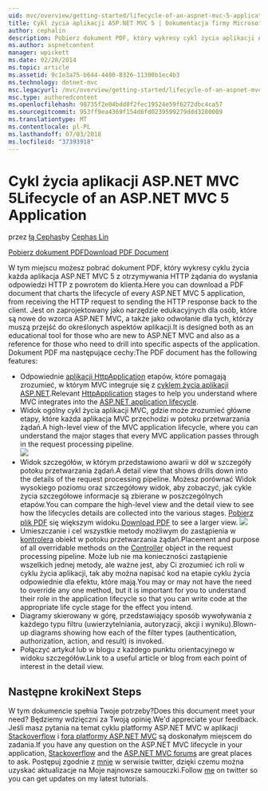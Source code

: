 ```yaml
---
uid: mvc/overview/getting-started/lifecycle-of-an-aspnet-mvc-5-application
title: Cykl życia aplikacji ASP.NET MVC 5 | Dokumentacja firmy Microsoft
author: cephalin
description: Pobierz dokument PDF, który wykresy cykl życia aplikacji ASP.NET MVC 5. Ten dokument cyklu życia zawiera widok ogólny cykl życia MVC...
ms.author: aspnetcontent
manager: wpickett
ms.date: 02/28/2014
ms.topic: article
ms.assetid: 9c1e3a75-b644-4480-8326-11300b1ec4b3
ms.technology: dotnet-mvc
msc.legacyurl: /mvc/overview/getting-started/lifecycle-of-an-aspnet-mvc-5-application
msc.type: authoredcontent
ms.openlocfilehash: 98735f2e04bdd0f2fec19524e59f6272dbc4ca57
ms.sourcegitcommit: 953ff9ea4369f154d6fd0239599279ddd3280009
ms.translationtype: MT
ms.contentlocale: pl-PL
ms.lasthandoff: 07/03/2018
ms.locfileid: "37393918"
---
```

<a name="lifecycle-of-an-aspnet-mvc-5-application"></a><span data-ttu-id="c8239-104">Cykl życia aplikacji ASP.NET MVC 5</span><span class="sxs-lookup"><span data-stu-id="c8239-104">Lifecycle of an ASP.NET MVC 5 Application</span></span>
====================
<span data-ttu-id="c8239-105">przez [łą Cephas](https://github.com/cephalin)</span><span class="sxs-lookup"><span data-stu-id="c8239-105">by [Cephas Lin](https://github.com/cephalin)</span></span>

[<span data-ttu-id="c8239-106">Pobierz dokument PDF</span><span class="sxs-lookup"><span data-stu-id="c8239-106">Download PDF Document</span></span>](lifecycle-of-an-aspnet-mvc-5-application/_static/lifecycle-of-an-aspnet-mvc-5-application1.pdf)

<span data-ttu-id="c8239-107">W tym miejscu możesz pobrać dokument PDF, który wykresy cyklu życia każda aplikacja ASP.NET MVC 5 z otrzymywania HTTP żądania do wysłania odpowiedzi HTTP z powrotem do klienta.</span><span class="sxs-lookup"><span data-stu-id="c8239-107">Here you can download a PDF document that charts the lifecycle of every ASP.NET MVC 5 application, from receiving the HTTP request to sending the HTTP response back to the client.</span></span> <span data-ttu-id="c8239-108">Jest on zaprojektowany jako narzędzie edukacyjnych dla osób, które są nowe do wzorca ASP.NET MVC, a także jako odwołanie dla tych, którzy muszą przejść do określonych aspektów aplikacji.</span><span class="sxs-lookup"><span data-stu-id="c8239-108">It is designed both as an educational tool for those who are new to ASP.NET MVC and also as a reference for those who need to drill into specific aspects of the application.</span></span> <span data-ttu-id="c8239-109">Dokument PDF ma następujące cechy:</span><span class="sxs-lookup"><span data-stu-id="c8239-109">The PDF document has the following features:</span></span>

- <span data-ttu-id="c8239-110">Odpowiednie [aplikacji HttpApplication](https://msdn.microsoft.com/library/system.web.httpapplication.aspx) etapów, które pomagają zrozumieć, w którym MVC integruje się z [cyklem życia aplikacji ASP.NET](https://msdn.microsoft.com/library/bb470252.aspx).</span><span class="sxs-lookup"><span data-stu-id="c8239-110">Relevant [HttpApplication](https://msdn.microsoft.com/library/system.web.httpapplication.aspx) stages to help you understand where MVC integrates into the [ASP.NET application lifecycle](https://msdn.microsoft.com/library/bb470252.aspx).</span></span>
- <span data-ttu-id="c8239-111">Widok ogólny cykl życia aplikacji MVC, gdzie może zrozumieć główne etapy, które każda aplikacja MVC przechodzi w potoku przetwarzania żądań.</span><span class="sxs-lookup"><span data-stu-id="c8239-111">A high-level view of the MVC application lifecycle, where you can understand the major stages that every MVC application passes through in the request processing pipeline.</span></span>  
    ![](lifecycle-of-an-aspnet-mvc-5-application/_static/image1.jpg)
- <span data-ttu-id="c8239-112">Widok szczegółów, w którym przedstawiono awarii w dół w szczegóły potoku przetwarzania żądań.</span><span class="sxs-lookup"><span data-stu-id="c8239-112">A detail view that shows drills down into the details of the request processing pipeline.</span></span> <span data-ttu-id="c8239-113">Możesz porównać Widok wysokiego poziomu oraz szczegółowy widok, aby zobaczyć, jak cykle życia szczegółowe informacje są zbierane w poszczególnych etapów.</span><span class="sxs-lookup"><span data-stu-id="c8239-113">You can compare the high-level view and the detail view to see how the lifecycles details are collected into the various stages.</span></span> <span data-ttu-id="c8239-114">[Pobierz plik PDF](lifecycle-of-an-aspnet-mvc-5-application/_static/lifecycle-of-an-aspnet-mvc-5-application1.pdf) się większym widoku.</span><span class="sxs-lookup"><span data-stu-id="c8239-114">[Download PDF](lifecycle-of-an-aspnet-mvc-5-application/_static/lifecycle-of-an-aspnet-mvc-5-application1.pdf) to see a larger view.</span></span>
    ![](lifecycle-of-an-aspnet-mvc-5-application/_static/image2.jpg)
- <span data-ttu-id="c8239-115">Umieszczanie i cel wszystkie metody możliwym do zastąpienia w [kontrolera](https://msdn.microsoft.com/library/system.web.mvc.controller.aspx) obiekt w potoku przetwarzania żądań.</span><span class="sxs-lookup"><span data-stu-id="c8239-115">Placement and purpose of all overridable methods on the [Controller](https://msdn.microsoft.com/library/system.web.mvc.controller.aspx) object in the request processing pipeline.</span></span> <span data-ttu-id="c8239-116">Może lub nie ma konieczności zastąpienie wszelkich jednej metody, ale ważne jest, aby Ci zrozumieć ich roli w cyklu życia aplikacji, tak aby można napisać kod na etapie cyklu życia odpowiednie dla efektu, które mają.</span><span class="sxs-lookup"><span data-stu-id="c8239-116">You may or may not have the need to override any one method, but it is important for you to understand their role in the application lifecycle so that you can write code at the appropriate life cycle stage for the effect you intend.</span></span>
- <span data-ttu-id="c8239-117">Diagramy skierowany w górę, przedstawiający sposób wywoływania z każdego typu filtru (uwierzytelniania, autoryzacji, akcji i wyniku).</span><span class="sxs-lookup"><span data-stu-id="c8239-117">Blown-up diagrams showing how each of the filter types (authentication, authorization, action, and result) is invoked.</span></span>
- <span data-ttu-id="c8239-118">Połączyć artykuł lub w blogu z każdego punktu orientacyjnego w widoku szczegółów.</span><span class="sxs-lookup"><span data-stu-id="c8239-118">Link to a useful article or blog from each point of interest in the detail view.</span></span>


## <a name="next-steps"></a><span data-ttu-id="c8239-119">Następne kroki</span><span class="sxs-lookup"><span data-stu-id="c8239-119">Next Steps</span></span>

<span data-ttu-id="c8239-120">W tym dokumencie spełnia Twoje potrzeby?</span><span class="sxs-lookup"><span data-stu-id="c8239-120">Does this document meet your need?</span></span> <span data-ttu-id="c8239-121">Będziemy wdzięczni za Twoją opinię.</span><span class="sxs-lookup"><span data-stu-id="c8239-121">We'd appreciate your feedback.</span></span> <span data-ttu-id="c8239-122">Jeśli masz pytania na temat cyklu platformy ASP.NET MVC w aplikacji [Stackoverflow](http://stackoverflow.com/help) i [fora platformy ASP.NET MVC](https://forums.asp.net/1146.aspx) są doskonałym miejscem do zadania.</span><span class="sxs-lookup"><span data-stu-id="c8239-122">If you have any question on the ASP.NET MVC lifecycle in your application, [Stackoverflow](http://stackoverflow.com/help) and the [ASP.NET MVC forums](https://forums.asp.net/1146.aspx) are great places to ask.</span></span> <span data-ttu-id="c8239-123">Postępuj zgodnie z [mnie](https://twitter.com/Cephas_MSFT) w serwisie twitter, dzięki czemu można uzyskać aktualizacje na Moje najnowsze samouczki.</span><span class="sxs-lookup"><span data-stu-id="c8239-123">Follow [me](https://twitter.com/Cephas_MSFT) on twitter so you can get updates on my latest tutorials.</span></span>
